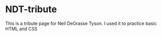 # NDT-tribute
This is a tribute page for Neil DeGrasse Tyson. I used it to practice basic HTML and CSS
